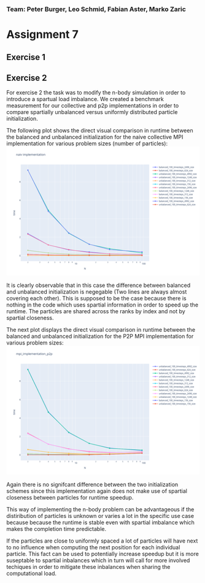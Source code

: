 ### Team: Peter Burger, Leo Schmid, Fabian Aster, Marko Zaric
# Assignment 7

## Exercise 1


## Exercise 2

For exercise 2 the task was to modify the n-body simulation in order to introduce a spartual load imbalance. We created a benchmark measurement for our collective and p2p implementations in order to compare spartially unbalanced versus uniformly distributed particle initialization.

The following plot shows the direct visual comparison in runtime between the balanced and unbalanced initialization for the naive collective MPI implementation for various problem sizes (number of particles):
![Benchmarks](ex02/n_body_collective_mpi_8_624_100_balanced.out.png)

It is clearly observable that in this case the difference between balanced and unbalanced initialization is negegable (Two lines are always almost covering each other). This is supposed to be the case because there is nothing in the code which uses spartial information in order to speed up the runtime. The particles are shared across the ranks by index and not by spartial closeness. 

The next plot displays the direct visual comparison in runtime between the balanced and unbalanced initialization for the P2P MPI implementation for various problem sizes:
![Benchmarks](ex02/n_body_p2p_mpi_32_156_100_balanced.out.png)

Again there is no signifcant difference between the two initialization schemes since this implementation again does not make use of spartial closeness between particles for runtime speedup. 

This way of implementing the n-body problem can be advantageous if the distiribution of particles is unknown or varies a lot in the specific use case because because the runtime is stable even with spartial imbalance which makes the completion time predictable. 

If the particles are close to uniformly spaced a lot of particles will have next to no influence when computing the next position for each individual particle. This fact can be used to potentially increase speedup but it is more suseptable to spartial inbalances which in turn will call for more involved techiques in order to mitigate these inbalances when sharing the computational load.